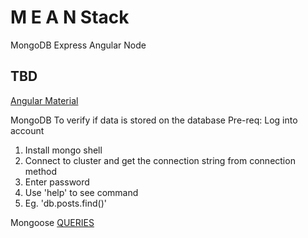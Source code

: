 # M E A N  Stack
MongoDB
Express
Angular
Node

## TBD

 [Angular Material](https://material.angular.io/components/categories)



MongoDB
To verify if data is stored on the database
Pre-req: Log into account
1. Install mongo shell
2. Connect to cluster and get the connection string from connection method
3. Enter password 
4. Use 'help' to see command
5. Eg. 'db.posts.find()'

Mongoose
[QUERIES](https://mongoosejs.com/docs/api/query.html)